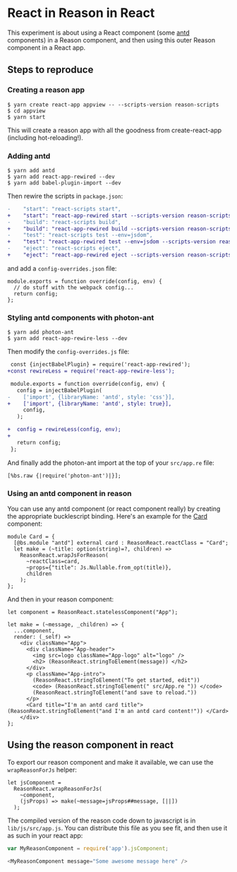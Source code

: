 # React in Reason in React

This experiment is about using a React component (some
[antd](https://ant.design/) components) in a Reason component, and then using
this outer Reason component in a React app.


## Steps to reproduce

### Creating a reason app

```
$ yarn create react-app appview -- --scripts-version reason-scripts
$ cd appview
$ yarn start
```

This will create a reason app with all the goodness from create-react-app
(including hot-reloading!).


### Adding antd

```
$ yarn add antd
$ yarn add react-app-rewired --dev
$ yarn add babel-plugin-import --dev
```

Then rewire the scripts in `package.json`:

```diff
-    "start": "react-scripts start",
+    "start": "react-app-rewired start --scripts-version reason-scripts",
-    "build": "react-scripts build",
+    "build": "react-app-rewired build --scripts-version reason-scripts",
-    "test": "react-scripts test --env=jsdom",
+    "test": "react-app-rewired test --env=jsdom --scripts-version reason-scripts",
-    "eject": "react-scripts eject",
+    "eject": "react-app-rewired eject --scripts-version reason-scripts",
```

and add a `config-overrides.json` file:

```
module.exports = function override(config, env) {
  // do stuff with the webpack config...
  return config;
};
```


### Styling antd components with photon-ant

```
$ yarn add photon-ant
$ yarn add react-app-rewire-less --dev
```

Then modify the `config-overrides.js` file:

```diff
 const {injectBabelPlugin} = require('react-app-rewired');
+const rewireLess = require('react-app-rewire-less');

 module.exports = function override(config, env) {
   config = injectBabelPlugin(
-    ['import', {libraryName: 'antd', style: 'css'}],
+    ['import', {libraryName: 'antd', style: true}],
     config,
   );

+  config = rewireLess(config, env);
+
   return config;
 };
```

And finally add the photon-ant import at the top of your `src/app.re` file:

```Reason
[%bs.raw {|require('photon-ant')|}];
```


### Using an antd component in reason

You can use any antd component (or react component really) by creating the
appropriate bucklescript binding. Here's an example for the
[Card](https://ant.design/components/card/) component:

```Reason
module Card = {
  [@bs.module "antd"] external card : ReasonReact.reactClass = "Card";
  let make = (~title: option(string)=?, children) =>
    ReasonReact.wrapJsForReason(
      ~reactClass=card,
      ~props={"title": Js.Nullable.from_opt(title)},
      children
    );
};
```

And then in your reason component:

```Reason
let component = ReasonReact.statelessComponent("App");

let make = (~message, _children) => {
  ...component,
  render: (_self) =>
    <div className="App">
      <div className="App-header">
        <img src=logo className="App-logo" alt="logo" />
        <h2> (ReasonReact.stringToElement(message)) </h2>
      </div>
      <p className="App-intro">
        (ReasonReact.stringToElement("To get started, edit"))
        <code> (ReasonReact.stringToElement(" src/App.re ")) </code>
        (ReasonReact.stringToElement("and save to reload."))
      </p>
      <Card title="I'm an antd card title"> (ReasonReact.stringToElement("and I'm an antd card content!")) </Card>
    </div>
};
```


## Using the reason component in react

To export our reason component and make it available, we can use the
`wrapReasonForJs` helper:

```Reason
let jsComponent =
  ReasonReact.wrapReasonForJs(
    ~component,
    (jsProps) => make(~message=jsProps##message, [||])
  );
```

The compiled version of the reason code down to javascript is in
`lib/js/src/app.js`. You can distribute this file as you see fit, and then use
it as such in your react app:

```Javascript
var MyReasonComponent = require('app').jsComponent;

<MyReasonComponent message="Some awesome message here" />
```
